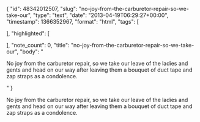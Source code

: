 {
  "id": 48342012507,
  "slug": "no-joy-from-the-carburetor-repair-so-we-take-our",
  "type": "text",
  "date": "2013-04-19T06:29:27+00:00",
  "timestamp": 1366352967,
  "format": "html",
  "tags": [

  ],
  "highlighted": [

  ],
  "note_count": 0,
  "title": "no-joy-from-the-carburetor-repair-so-we-take-our",
  "body": "<p>No joy from the carburetor repair, so we take our leave of the ladies and gents and head on our way after leaving them a bouquet of duct tape and zap straps as a condolence.</p>"
}

<p>No joy from the carburetor repair, so we take our leave of the ladies and gents and head on our way after leaving them a bouquet of duct tape and zap straps as a condolence.</p>